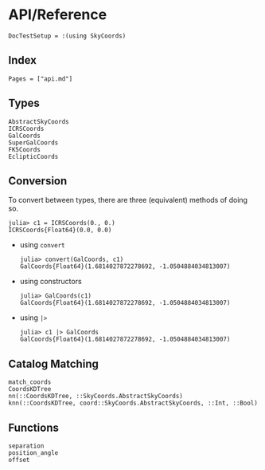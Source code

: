 # API/Reference

```@meta
DocTestSetup = :(using SkyCoords)
```

## Index

```@index
Pages = ["api.md"]
```

## Types

```@docs
AbstractSkyCoords
ICRSCoords
GalCoords
SuperGalCoords
FK5Coords
EclipticCoords
```

## Conversion

To convert between types, there are three (equivalent) methods of doing so.

```jldoctest convsetup
julia> c1 = ICRSCoords(0., 0.)
ICRSCoords{Float64}(0.0, 0.0)
```

- using `convert`
  ```jldoctest convsetup
  julia> convert(GalCoords, c1)
  GalCoords{Float64}(1.6814027872278692, -1.0504884034813007)
  ```
- using constructors
  ```jldoctest convsetup
  julia> GalCoords(c1)
  GalCoords{Float64}(1.6814027872278692, -1.0504884034813007)
  ```
- using `|>`
  ```jldoctest convsetup
  julia> c1 |> GalCoords
  GalCoords{Float64}(1.6814027872278692, -1.0504884034813007)
  ```

## Catalog Matching

```@docs
match_coords
CoordsKDTree
nn(::CoordsKDTree, ::SkyCoords.AbstractSkyCoords)
knn(::CoordsKDTree, coord::SkyCoords.AbstractSkyCoords, ::Int, ::Bool)
```

## Functions

```@docs
separation
position_angle
offset
```
